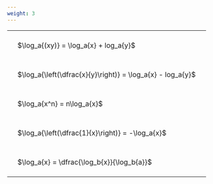 ```yaml
---
weight: 3
---
```


<style type="text/css">
#T_e96d6 th.col_heading {
  text-align: left;
  font-size: 1em;
}
#T_e96d6 td {
  text-align: left;
  font-size: 1em;
  padding: 1.5em;
}
</style>
<table id="T_e96d6">
  <thead>
  </thead>
  <tbody>
    <tr>
      <td id="T_e96d6_row0_col0" class="data row0 col0" >$\log_a{(xy)} = \log_a{x} + log_a{y}$</td>
    </tr>
    <tr>
      <td id="T_e96d6_row1_col0" class="data row1 col0" >$\log_a{\left(\dfrac{x}{y}\right)} = \log_a{x} - log_a{y}$</td>
    </tr>
    <tr>
      <td id="T_e96d6_row2_col0" class="data row2 col0" >$\log_a{x^n} = n\log_a{x}$</td>
    </tr>
    <tr>
      <td id="T_e96d6_row3_col0" class="data row3 col0" >$\log_a{\left(\dfrac{1}{x}\right)} = -\log_a{x}$</td>
    </tr>
    <tr>
      <td id="T_e96d6_row4_col0" class="data row4 col0" >$\log_a{x} = \dfrac{\log_b{x}}{\log_b{a}}$</td>
    </tr>
  </tbody>
</table>
